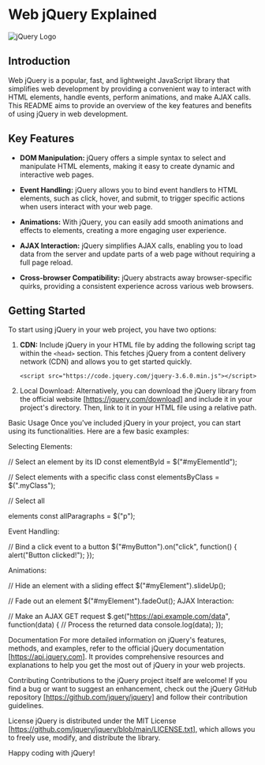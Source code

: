 # Web jQuery Explained

![jQuery Logo](https://jquery.com/jquery-wp-content/themes/jquery/images/logo-jquery.png)

## Introduction

Web jQuery is a popular, fast, and lightweight JavaScript library that simplifies web development by providing a convenient way to interact with HTML elements, handle events, perform animations, and make AJAX calls. This README aims to provide an overview of the key features and benefits of using jQuery in web development.

## Key Features

- **DOM Manipulation:** jQuery offers a simple syntax to select and manipulate HTML elements, making it easy to create dynamic and interactive web pages.

- **Event Handling:** jQuery allows you to bind event handlers to HTML elements, such as click, hover, and submit, to trigger specific actions when users interact with your web page.

- **Animations:** With jQuery, you can easily add smooth animations and effects to elements, creating a more engaging user experience.

- **AJAX Interaction:** jQuery simplifies AJAX calls, enabling you to load data from the server and update parts of a web page without requiring a full page reload.

- **Cross-browser Compatibility:** jQuery abstracts away browser-specific quirks, providing a consistent experience across various web browsers.

## Getting Started

To start using jQuery in your web project, you have two options:

1. **CDN:** Include jQuery in your HTML file by adding the following script tag within the `<head>` section. This fetches jQuery from a content delivery network (CDN) and allows you to get started quickly.

    ```
   <script src="https://code.jquery.com/jquery-3.6.0.min.js"></script>

    ```
2. Local Download: Alternatively, you can download the jQuery library from the official website [https://jquery.com/download] and include it in your project's directory. Then, link to it in your HTML file using a relative path.

<script src="path/to/your/jquery-3.6.0.min.js"></script>
Basic Usage
Once you've included jQuery in your project, you can start using its functionalities. Here are a few basic examples:


Selecting Elements:

// Select an element by its ID
const elementById = $("#myElementId");

// Select elements with a specific class
const elementsByClass = $(".myClass");

// Select all <p> elements
const allParagraphs = $("p");


Event Handling:

// Bind a click event to a button
$("#myButton").on("click", function() {
  alert("Button clicked!");
});

Animations:

// Hide an element with a sliding effect
$("#myElement").slideUp();

// Fade out an element
$("#myElement").fadeOut();
AJAX Interaction:


// Make an AJAX GET request
$.get("https://api.example.com/data", function(data) {
  // Process the returned data
  console.log(data);
});

Documentation
For more detailed information on jQuery's features, methods, and examples, refer to the official jQuery documentation [https://api.jquery.com]. It provides comprehensive resources and explanations to help you get the most out of jQuery in your web projects.

Contributing
Contributions to the jQuery project itself are welcome! If you find a bug or want to suggest an enhancement, check out the jQuery GitHub repository [https://github.com/jquery/jquery] and follow their contribution guidelines.

License
jQuery is distributed under the MIT License [https://github.com/jquery/jquery/blob/main/LICENSE.txt], which allows you to freely use, modify, and distribute the library.

Happy coding with jQuery!
